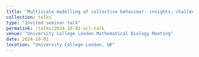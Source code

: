 ```yaml
---
title: "Multiscale modelling of collective behaviour: insights, challenges, and future perspectives"
collection: talks
type: "Invited seminar talk"
permalink: /talks/2024-10-02-ucl-talk
venue: "University College London Mathematical Biology Meeting"
date: 2024-10-02
location: "University College London, UK"
---
```

<!-- This is a description of your talk, which is a markdown files that can be all markdown-ified like any other post. Yay markdown! -->
